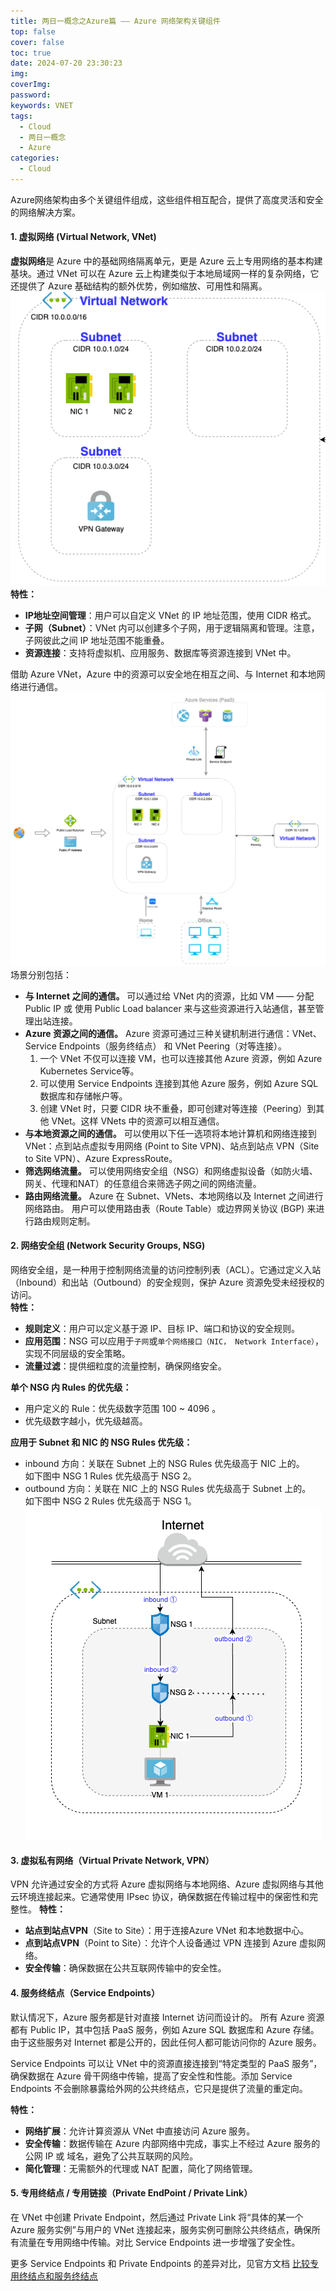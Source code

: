 ```yaml
---
title: 两日一概念之Azure篇 —— Azure 网络架构关键组件
top: false
cover: false
toc: true
date: 2024-07-20 23:30:23
img: 
coverImg: 
password: 
keywords: VNET
tags:
  - Cloud
  - 两日一概念
  - Azure
categories:
  - Cloud
---
```

Azure网络架构由多个关键组件组成，这些组件相互配合，提供了高度灵活和安全的网络解决方案。  

#### 1. 虚拟网络 (Virtual Network, VNet)
**虚拟网络**是 Azure 中的基础网络隔离单元，更是 Azure 云上专用网络的基本构建基块。通过 VNet 可以在 Azure 云上构建类似于本地局域网一样的复杂网络，它还提供了 Azure 基础结构的额外优势，例如缩放、可用性和隔离。  
![VNet](两日一概念之Azure篇-——-Azure-网络架构关键组件/virtual-network.png)
**特性：**  
- **IP地址空间管理**：用户可以自定义 VNet 的 IP 地址范围，使用 CIDR 格式。  
- **子网（Subnet）**：VNet 内可以创建多个子网，用于逻辑隔离和管理。注意，子网彼此之间 IP 地址范围不能重叠。  
- **资源连接**：支持将虚拟机、应用服务、数据库等资源连接到 VNet 中。  

借助 Azure VNet，Azure 中的资源可以安全地在相互之间、与 Internet 和本地网络进行通信。  
![ VNets ](两日一概念之Azure篇-——-Azure-网络架构关键组件/virtual-networks.png)
场景分别包括：  
- **与 Internet 之间的通信。** 可以通过给 VNet 内的资源，比如 VM —— 分配 Public IP 或 使用 Public Load balancer 来与这些资源进行入站通信，甚至管理出站连接。  
- **Azure 资源之间的通信。** Azure 资源可通过三种关键机制进行通信：VNet、Service Endpoints（服务终结点） 和 VNet Peering（对等连接）。  
    1. 一个 VNet 不仅可以连接 VM，也可以连接其他 Azure 资源，例如 Azure Kubernetes Service等。  
    2. 可以使用 Service Endpoints 连接到其他 Azure 服务，例如 Azure SQL 数据库和存储帐户等。 
    3. 创建 VNet 时，只要 CIDR 块不重叠，即可创建对等连接（Peering）到其他 VNet。这样 VNets 中的资源可以相互通信。  
- **与本地资源之间的通信。** 可以使用以下任一选项将本地计算机和网络连接到 VNet：点到站点虚拟专用网络 (Point to Site VPN)、站点到站点 VPN（Site to Site VPN）、Azure ExpressRoute。  
- **筛选网络流量。** 可以使用网络安全组（NSG）和网络虚拟设备（如防火墙、网关、代理和NAT）的任意组合来筛选子网之间的网络流量。  
- **路由网络流量。** Azure 在 Subnet、VNets、本地网络以及 Internet 之间进行网络路由。 用户可以使用路由表（Route Table）或边界网关协议 (BGP) 来进行路由规则定制。  

#### 2. 网络安全组 (Network Security Groups, NSG)
网络安全组，是一种用于控制网络流量的访问控制列表（ACL）。它通过定义入站（Inbound）和出站（Outbound）的安全规则，保护 Azure 资源免受未经授权的访问。  
**特性：**  
- **规则定义**：用户可以定义基于源 IP、目标 IP、端口和协议的安全规则。  
- **应用范围**：NSG 可以应用于`子网`或`单个网络接口（NIC， Network Interface）`，实现不同层级的安全策略。  
- **流量过滤**：提供细粒度的流量控制，确保网络安全。  

**单个 NSG 内 Rules 的优先级：**  
- 用户定义的 Rule：优先级数字范围 100 ~ 4096 。  
- 优先级数字越小，优先级越高。  

**应用于 Subnet 和 NIC 的 NSG Rules 优先级：**   
- inbound 方向：关联在 Subnet 上的 NSG Rules 优先级高于 NIC 上的。  
  如下图中 NSG 1 Rules 优先级高于 NSG 2。  
- outbound 方向：关联在 NIC 上的 NSG Rules 优先级高于 Subnet 上的。  
  如下图中 NSG 2 Rules 优先级高于 NSG 1。  
![NSG](两日一概念之Azure篇-——-Azure-网络架构关键组件/nsg.png)

#### 3. 虚拟私有网络（Virtual Private Network, VPN）
VPN 允许通过安全的方式将 Azure 虚拟网络与本地网络、Azure 虚拟网络与其他云环境连接起来。它通常使用 IPsec 协议，确保数据在传输过程中的保密性和完整性。
**特性：**  
- **站点到站点VPN**（Site to Site）：用于连接Azure VNet 和本地数据中心。
- **点到站点VPN**（Point to Site）：允许个人设备通过 VPN 连接到 Azure 虚拟网络。
- **安全传输**：确保数据在公共互联网传输中的安全性。
  
#### 4. 服务终结点（Service Endpoints）
默认情况下，Azure 服务都是针对直接 Internet 访问而设计的。 所有 Azure 资源都有 Public IP，其中包括 PaaS 服务，例如 Azure SQL 数据库和 Azure 存储。 由于这些服务对 Internet 都是公开的，因此任何人都可能访问你的 Azure 服务。

Service Endpoints 可以让 VNet 中的资源直接连接到“特定类型的 PaaS 服务”，确保数据在 Azure 骨干网络中传输，提高了安全性和性能。添加 Service Endpoints 不会删除暴露给外网的公共终结点，它只是提供了流量的重定向。

**特性：**
- **网络扩展**：允许计算资源从 VNet 中直接访问 Azure 服务。
- **安全传输**：数据传输在 Azure 内部网络中完成，事实上不经过 Azure 服务的公网 IP 或 域名，避免了公共互联网的风险。
- **简化管理**：无需额外的代理或 NAT 配置，简化了网络管理。

#### 5. 专用终结点 / 专用链接（Private EndPoint / Private Link）
在 VNet 中创建 Private Endpoint，然后通过 Private Link 将“具体的某一个 Azure 服务实例”与用户的 VNet 连接起来，服务实例可删除公共终结点，确保所有流量在专用网络中传输。对比 Service Endpoints 进一步增强了安全性。  

更多 Service Endpoints 和 Private Endpoints 的差异对比，见官方文档 [比较专用终结点和服务终结点](https://learn.microsoft.com/zh-cn/azure/virtual-network/vnet-integration-for-azure-services#compare-private-endpoints-and-service-endpoints)

